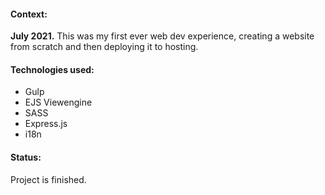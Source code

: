 #### Context:
__July 2021.__ This was my first ever web dev experience, creating a website from scratch and then deploying it to hosting.

#### Technologies used:
- Gulp
- EJS Viewengine
- SASS
- Express.js
- i18n

#### Status:
Project is finished.
